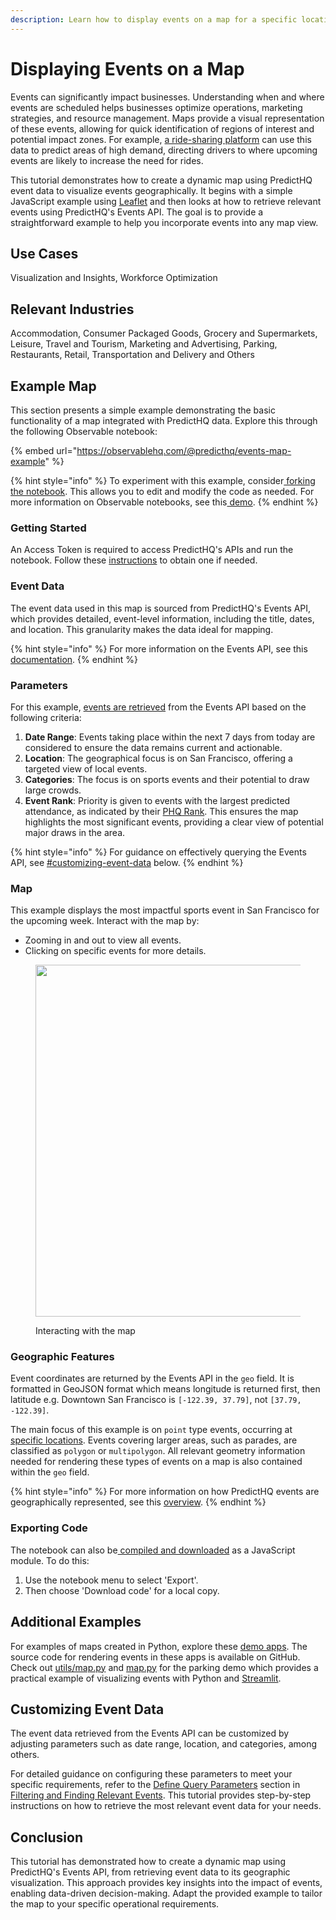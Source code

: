 ```yaml
---
description: Learn how to display events on a map for a specific location.
---
```


# Displaying Events on a Map

Events can significantly impact businesses. Understanding when and where events are scheduled helps businesses optimize operations, marketing strategies, and resource management. Maps provide a visual representation of these events, allowing for quick identification of regions of interest and potential impact zones. For example, [a ride-sharing platform](https://www.predicthq.com/blog/4-ways-event-data-enhances-rideshare-and-mobility-app-ui) can use this data to predict areas of high demand, directing drivers to where upcoming events are likely to increase the need for rides.

This tutorial demonstrates how to create a dynamic map using PredictHQ event data to visualize events geographically. It begins with a simple JavaScript example using [Leaflet](https://leafletjs.com/) and then looks at how to retrieve relevant events using PredictHQ's Events API. The goal is to provide a straightforward example to help you incorporate events into any map view.

## Use Cases

Visualization and Insights, Workforce Optimization

## Relevant Industries

Accommodation, Consumer Packaged Goods, Grocery and Supermarkets, Leisure, Travel and Tourism, Marketing and Advertising, Parking, Restaurants, Retail, Transportation and Delivery and Others

## Example Map

This section presents a simple example demonstrating the basic functionality of a map integrated with PredictHQ data. Explore this through the following Observable notebook:

{% embed url="https://observablehq.com/@predicthq/events-map-example" %}

{% hint style="info" %}
To experiment with this example, consider[ forking the notebook](https://observablehq.com/documentation/notebooks/forking). This allows you to edit and modify the code as needed. For more information on Observable notebooks, see this[ demo](https://observablehq.com/@observablehq/demo).
{% endhint %}

### Getting Started

An Access Token is required to access PredictHQ's APIs and run the notebook. Follow these [instructions](broken-reference) to obtain one if needed.

### Event Data

The event data used in this map is sourced from PredictHQ's Events API, which provides detailed, event-level information, including the title, dates, and location. This granularity makes the data ideal for mapping.

{% hint style="info" %}
For more information on the Events API, see this [documentation](broken-reference).
{% endhint %}

### Parameters

For this example, [events are retrieved](https://observablehq.com/@predicthq/events-map-example#fetchEvents) from the Events API based on the following criteria:

1. **Date Range**: Events taking place within the next 7 days from today are considered to ensure the data remains current and actionable.
2. **Location**: The geographical focus is on San Francisco, offering a targeted view of local events.
3. **Categories**: The focus is on sports events and their potential to draw large crowds.
4. **Event Rank**: Priority is given to events with the largest predicted attendance, as indicated by their [PHQ Rank](../../predicthq-data/ranks/phq-rank.md). This ensures the map highlights the most significant events, providing a clear view of potential major draws in the area.

{% hint style="info" %}
For guidance on effectively querying the Events API, see [#customizing-event-data](displaying-events-on-a-map.md#customizing-event-data "mention") below.
{% endhint %}

### Map

This example displays the most impactful sports event in San Francisco for the upcoming week. Interact with the map by:

* Zooming in and out to view all events.
* Clicking on specific events for more details.

<figure><img src="https://lh7-us.googleusercontent.com/docsz/AD_4nXdFMd0QGP6NB67jU-826iGqRO-u5vNx4o4TEAKbgk9HI0uEJFLm-l84383lOPmK78hGVIEi_m5Jz8_Ed2H-qNVwBI0qFvBwjcaLGkDAvgX6jWsyGpiTU1CMUqV95V8AYfC21U8hlCqNr1QGcXLofXG8zjBf?key=Zcee3-lj9wWgy6r9JpJLQw" alt="" width="563"><figcaption><p>Interacting with the map</p></figcaption></figure>

### Geographic Features

Event coordinates are returned by the Events API in the `geo` field. It is formatted in GeoJSON format which means longitude is returned first, then latitude e.g. Downtown San Francisco is `[-122.39, 37.79]`, not `[37.79, -122.39]`.

The main focus of this example is on `point` type events, occurring at [specific locations](https://docs.predicthq.com/getting-started/guides/geolocation-guides/overview#basic-location). Events covering larger areas, such as parades, are classified as `polygon` or `multipolygon`. All relevant geometry information needed for rendering these types of events on a map is also contained within the `geo` field.

{% hint style="info" %}
For more information on how PredictHQ events are geographically represented, see this [overview](../geolocation-guides/overview.md).
{% endhint %}

### Exporting Code

The notebook can also be[ compiled and downloaded](https://observablehq.com/documentation/embeds/advanced#notebooks-as-es-modules) as a JavaScript module. To do this:

1. Use the notebook menu to select 'Export'.
2. Then choose 'Download code' for a local copy.

## Additional Examples

For examples of maps created in Python, explore these [demo apps](../streamlit-demo-apps.md). The source code for rendering events in these apps is available on GitHub. Check out [utils/map.py](https://github.com/predicthq/streamlit-parking-demo/blob/main/utils/map.py) and [map.py](https://github.com/predicthq/streamlit-parking-demo/blob/main/map.py) for the parking demo which provides a practical example of visualizing events with Python and [Streamlit](https://streamlit.io/).&#x20;

## Customizing Event Data

The event data retrieved from the Events API can be customized by adjusting parameters such as date range, location, and categories, among others.&#x20;

For detailed guidance on configuring these parameters to meet your specific requirements, refer to the [Define Query Parameters](filtering-and-finding-relevant-events.md#step-1.-define-query-parameters-for-the-events-api) section in [Filtering and Finding Relevant Events](filtering-and-finding-relevant-events.md). This tutorial provides step-by-step instructions on how to retrieve the most relevant event data for your needs.

## Conclusion

This tutorial has demonstrated how to create a dynamic map using PredictHQ's Events API, from retrieving event data to its geographic visualization. This approach provides key insights into the impact of events, enabling data-driven decision-making. Adapt the provided example to tailor the map to your specific operational requirements.
